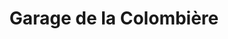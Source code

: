 ---
title: "Garage de la Colombière"
url: /les-gets/garage-de-la-colombiere/
shop: réparation de voitures
---